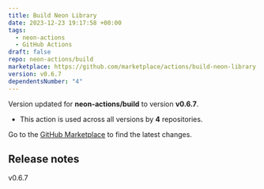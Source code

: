 ```yaml
---
title: Build Neon Library
date: 2023-12-23 19:17:58 +00:00
tags:
  - neon-actions
  - GitHub Actions
draft: false
repo: neon-actions/build
marketplace: https://github.com/marketplace/actions/build-neon-library
version: v0.6.7
dependentsNumber: "4"
---
```



Version updated for **neon-actions/build** to version **v0.6.7**.
- This action is used across all versions by **4** repositories.

Go to the [GitHub Marketplace](https://github.com/marketplace/actions/build-neon-library) to find the latest changes.

## Release notes

v0.6.7

